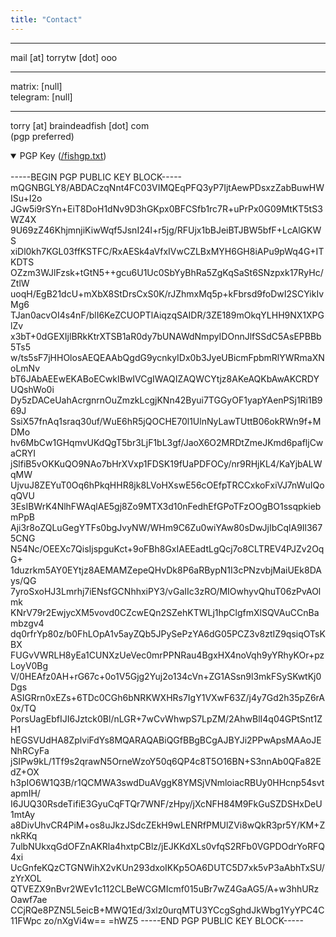 ```yaml
---
title: "Contact"
---  
```


----------------
mail [at] torrytw [dot] ooo  

-----
  
matrix:  [null]  
telegram: [null]  
  
----------------  
torry [at] braindeadfish [dot] com  
(pgp preferred)  

<details open>
<summary>PGP Key (<a href="https://torrytw.ooo/fishgp.txt">/fishgp.txt</a>)</summary>
<br>
-----BEGIN PGP PUBLIC KEY BLOCK-----
mQGNBGLY8/ABDACzqNnt4FC03VIMQEqPFQ3yP7IjtAewPDsxzZabBuwHWISu+I2o
JGw5i9rSYn+EiT8DoH1dNv9D3hGKpx0BFCSfb1rc7R+uPrPx0G09MtKT5tS3WZ4X
9U69zZ46KhjmnjiKiwWqf5JsnI24l+r5jg/RFUjx1bBJeiBTJBW5bfF+LcAlGKWS
xiDl0kh7KGL03ffKSTFC/RxAESk4aVfxIVwCZLBxMYH6GH8iAPu9pWq4G+ITKDTS
OZzm3WJlFzsk+tGtN5++gcu6U1Uc0SbYyBhRa5ZgKqSaSt6SNzpxk17RyHc/ZtlW
uoqH/EgB21dcU+mXbX8StDrsCxS0K/rJZhmxMq5p+kFbrsd9foDwI2SCYikIvMg6
TJan0acvOI4s4nF/blI6KeZCUOPTlAiqzqSAIDR/3ZE189mOkqYLHH9NX1XPGlZv
x3bT+0dGEXIjlBRkKtrXTSB1aR0dy7bUNAWdNmpyIDOnnJlfSSdC5AsEPBBb5Ts5
w/ts5sF7jHHOlosAEQEAAbQgdG9ycnkyIDx0b3JyeUBicmFpbmRlYWRmaXNoLmNv
bT6JAbAEEwEKABoECwkIBwIVCgIWAQIZAQWCYtjz8AKeAQKbAwAKCRDYUQshWo0i
Dy5zDACeUahAcrgnrnOuZmzkLcgjKNn42Byui7TGGyOF1yapYAenPSj1Ri1B969J
SsiX57fnAq1sraq30uf/WuE6hR5jQOCHE70l1UlnNyLawTUttB06okRWn9f+MDMo
hv6MbCw1GHqmvUKdQgT5br3LjF1bL3gf/JaoX6O2MRDtZmeJKmd6pafljCwaCRYI
jSlfiB5vOKKuQO9NAo7bHrXVxp1FDSK19fUaPDFOCy/nr9RHjKL4/KaYjbALWqMW
UjvuJ8ZEYuT0Oq6hPkqHHR8jk8LVoHXswE56cOEfpTRCCxkoFxiVJ7nWuIQoqQVU
3EsIBWrK4NlhFWAqlAE5gj8Zo9MTX3d10nFedhEfGPoTFzOOgBO1ssqpkiebmPpB
Aji3r8oZQLuGegYTFs0bgJvyNW/WHm9C6Zu0wiYAw80sDwJjIbCqlA9Il3675CNG
N54Nc/OEEXc7QisIjspguKct+9oFBh8GxIAEEadtLgQcj7o8CLTREV4PJZv2OqG+
1duzrkm5AY0EYtjz8AEMAMZepeQHvDk8P6aRBypN1I3cPNzvbjMaiUEk8DAys/QG
7yroSxoHJ3Lmrhj7iENsfGCNhhxiPY3/vGaIIc3zRO/MIOwhyvQhuT06zPvAOlmk
KNrV79r2EwjycXM5vovd0CZcwEQn2SZehKTWLj1hpClgfmXlSQVAuCCnBambzgv4
dq0rfrYp80z/b0FhLOpA1v5ayZQb5JPySePzYA6dG05PCZ3v8ztIZ9qsiqOTsKBX
FUGvVWRLH8yEa1CUNXzUeVec0mrPPNRau4BgxHX4noVqh9yYRhyKOr+pzLoyV0Bg
V/0HEAfz0AH+rG67c+0o1V5Gjg2Yuj2o134cVn+ZG1ASsn9l3mkFSySKwtKj0Dgs
ASIGRrn0xEZs+6TDc0CGh6bNRKWXHRs7IgY1VXwF63Z/j4y7Gd2h35pZ6rA0x/TQ
PorsUagEbfIJI6Jztck0Bl/nLGR+7wCvWhwpS7LpZM/2AhwBlI4q04GPtSnt1ZH1
hEGSVUdHA8ZplviFdYs8MQARAQABiQGfBBgBCgAJBYJi2PPwApsMAAoJENhRCyFa
jSIPw9kL/1Tf9s2qrawN5OrneWzoY50q6QP4c8T5O16BN+S3nnAb0QFa82EdZ+OX
h3pIO6W1Q3B/r1QCMWA3swdDuAVggK8YMSjVNmloiacRBUy0HHcnp54svtapmIH/
I6JUQ30RsdeTifiE3GyuCqFTQr7WNF/zHpy/jXcNFH84M9FkGuSZDSHxDeU1mtAy
a8DivUhvCR4PiM+os8uJkzJSdcZEkH9wLENRfPMUlZVi8wQkR3pr5Y/KM+ZnkRKq
7ulbNUkxqGdOFZnAKRla4hxtpCBlz/jEJKKdXLs0vfqS2RFb0VGPDOdrYoRFQ4xi
UcGnfeKQzCTGNWihX2vKUn293dxoIKKp5OA6DUTC5D7xk5vP3aAbhTxSU/zYrXOL
QTVEZX9nBvr2WEv1c112CLBeWCGMIcmf015uBr7wZ4GaAG5/A+w3hhURzOawf7ae
CCjRQe8PZN5L5eicB+MWQ1Ed/3xlz0urqMTU3YCcgSghdJkWbg1YyYPC4C11FWpc
zo/nXgVi4w==
=hWZ5
-----END PGP PUBLIC KEY BLOCK-----
</details>






